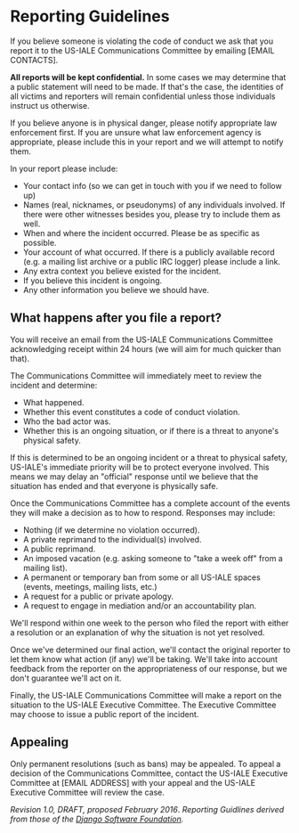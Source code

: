 # Reporting Guidelines

If you believe someone is violating the code of conduct we ask that you report it to the US-IALE Communications Committee by emailing [EMAIL CONTACTS]. 

**All reports will be kept confidential.** In some cases we may determine that a public statement will need to be made. If that's the case, the identities of all victims and reporters will remain confidential unless those individuals instruct us otherwise.

If you believe anyone is in physical danger, please notify appropriate law enforcement first. If you are unsure what law enforcement agency is appropriate, please include this in your report and we will attempt to notify them.

In your report please include:

* Your contact info (so we can get in touch with you if we need to follow up)
* Names (real, nicknames, or pseudonyms) of any individuals involved. If there were other witnesses besides you, please try to include them as well.
* When and where the incident occurred. Please be as specific as possible.
* Your account of what occurred. If there is a publicly available record (e.g. a mailing list archive or a public IRC logger) please include a link.
* Any extra context you believe existed for the incident.
* If you believe this incident is ongoing.
* Any other information you believe we should have.

## What happens after you file a report?

You will receive an email from the US-IALE Communications Committee acknowledging receipt within 24 hours (we will aim for much quicker than that).

The Communications Committee will immediately meet to review the incident and determine:

* What happened.
* Whether this event constitutes a code of conduct violation.
* Who the bad actor was.
* Whether this is an ongoing situation, or if there is a threat to anyone's physical safety.

If this is determined to be an ongoing incident or a threat to physical safety, US-IALE's immediate priority will be to protect everyone involved. This means we may delay an "official" response until we believe that the situation has ended and that everyone is physically safe.

Once the Communications Committee has a complete account of the events they will make a decision as to how to respond. Responses may include:

* Nothing (if we determine no violation occurred).
* A private reprimand to the individual(s) involved.
* A public reprimand.
* An imposed vacation (e.g. asking someone to "take a week off" from a mailing list).
* A permanent or temporary ban from some or all US-IALE spaces (events, meetings, mailing lists, etc.)
* A request for a public or private apology.
* A request to engage in mediation and/or an accountability plan.

We'll respond within one week to the person who filed the report with either a resolution or an explanation of why the situation is not yet resolved.

Once we've determined our final action, we'll contact the original reporter to let them know what action (if any) we'll be taking. We'll take into account feedback from the reporter on the appropriateness of our response, but we don't guarantee we'll act on it.

Finally, the US-IALE Communications Committee will make a report on the situation to the US-IALE Executive Committee. The Executive Committee may choose to issue a public report of the incident.

## Appealing

Only permanent resolutions (such as bans) may be appealed. To appeal a decision of the Communications Committee, contact the US-IALE Executive Committee at [EMAIL ADDRESS] with your appeal and the US-IALE Executive Committee will review the case.

_Revision 1.0, DRAFT, proposed February 2016_.
_Reporting Guidlines derived from those of the [Django Software Foundation](https://www.djangoproject.com/conduct/reporting/)._
